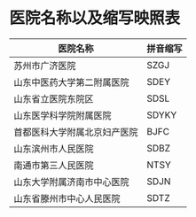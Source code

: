 ﻿# 医院名称以及缩写映照表

| 医院名称                     | 拼音缩写 |
| ---------------------------- | -------- |
| 苏州市广济医院               | SZGJ     |
| 山东中医药大学第二附属医院   | SDEY     |
| 山东省立医院东院区           | SDSL     |  |
| 山东医学科学院附属医院       | SDYKY    |  |
| 首都医科大学附属北京妇产医院 | BJFC     |  |
| 山东滨州市人民医院           | SDBZ     |  |
| 南通市第三人民医院           | NTSY     |  |
| 山东大学附属济南市中心医院   | SDJN     |  |
| 山东省滕州市中心人民医院     | SDTZ     |  |
